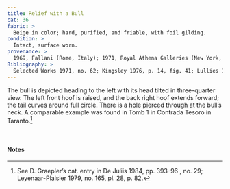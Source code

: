 ```yaml
---
title: Relief with a Bull
cat: 36
fabric: >
  Beige in color; hard, purified, and friable, with foil gilding.
condition: >
  Intact, surface worn.
provenance: >
  1969, Fallani (Rome, Italy); 1971, Royal Athena Galleries (New York, New York), sold to the J. Paul Getty Museum, 1971.
Bibliography: >
  Selected Works 1971, no. 62; Kingsley 1976, p. 14, fig. 41; Lullies 1977, pp. 247–51, no. 3.
---
```

The bull is depicted heading to the left with its head tilted in
three-quarter view. The left front hoof is raised, and the back right
hoof extends forward; the tail curves around full circle. There is a
hole pierced through at the bull’s neck. A comparable example was found
in Tomb 1 in Contrada Tesoro in Taranto.[^1]

<br />

#### Notes

[^1]: See D. Graepler’s cat. entry in <span class="smcaps">De Juliis</span> 1984,
    pp. 393–96 , no. 29; <span class="smcaps">Leyenaar-Plaisier</span> 1979, no.
    165, pl. 28, p. 82.
